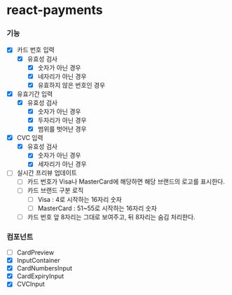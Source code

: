# react-payments
### 기능
- [x] 카드 번호 입력
    - [x] 유효성 검사
        - [x] 숫자가 아닌 경우
        - [x] 네자리가 아닌 경우
        - [x] 유효하지 않은 번호인 경우
- [x] 유효기간 입력
    - [x] 유효성 검사
        - [x] 숫자가 아닌 경우
        - [x] 두자리가 아닌 경우
        - [x] 범위를 벗어난 경우
- [x] CVC 입력
    - [x] 유효성 검사
        - [x] 숫자가 아닌 경우
        - [x] 세자리가 아닌 경우
- [ ] 실시간 프리뷰 업데이트
    - [ ] 카드 번호가 Visa나 MasterCard에 해당하면 해당 브랜드의 로고를 표시한다.
    - [ ] 카드 브랜드 구분 로직
      - [ ] Visa : 4로 시작하는 16자리 숫자
      - [ ] MasterCard : 51~55로 시작하는 16자리 숫자
    - [ ] 카드 번호 앞 8자리는 그대로 보여주고, 뒤 8자리는 숨김 처리한다.

### 컴포넌트
- [ ] CardPreview
- [x] InputContainer
- [x] CardNumbersInput
- [x] CardExpiryInput
- [x] CVCInput